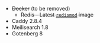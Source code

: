 -  ~~Docker~~ (to be removed)
    - ~~Redis - Latest [`redismod`](https://github.com/RedisLabs/redismod) image~~
- Caddy 2.8.4
- Meilisearch 1.8
- Gotenberg 8
